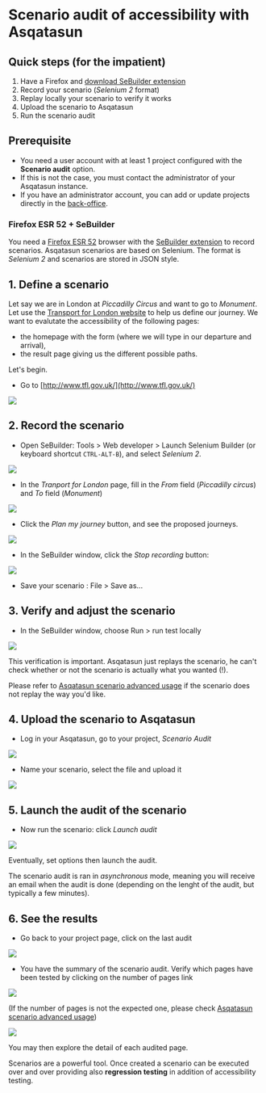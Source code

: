 <!---
*** WARNING *** WARNING *** WARNING *** WARNING *** WARNING *** WARNING ***

     This page is linked from within the Asqatasun app 
     in /web-app/asqatasun-web-app/src/main/resources/i18n/scenario-management-I18N(..)

     Do not rename, move or delete please :)
     
*** WARNING *** WARNING *** WARNING *** WARNING *** WARNING *** WARNING ***
-->


# Scenario audit of accessibility with Asqatasun

## Quick steps (for the impatient)

1. Have a Firefox and [download SeBuilder extension](http://www.saucelabs.com/addons/selenium-builder-latest.xpi)
1. Record your scenario (*Selenium 2* format)
1. Replay locally your scenario to verify it works
1. Upload the scenario to Asqatasun
1. Run the scenario audit

## Prerequisite
* You need a user account with at least 1 project configured with the **Scenario audit** option.
* If this is not the case, you must contact the administrator of your Asqatasun instance.
* If you have an administrator account, you can add or update projects directly in the [back-office](../50_Administrator_doc/backoffice.md).

### Firefox ESR 52 + SeBuilder

You need a [Firefox ESR 52](https://www.mozilla.org/en-US/firefox/organizations/all/) browser with the [SeBuilder extension](http://www.saucelabs.com/addons/selenium-builder-latest.xpi)
to record scenarios. Asqatasun scenarios are based on Selenium. The format is *Selenium 2* and scenarios are stored in JSON style.

## 1. Define a scenario

Let say we are in London at *Piccadilly Circus* and want to go to *Monument*. Let
use the [Transport for London website](http://www.tfl.gov.uk/) to help us define our journey.
We want to evalutate the accessibility of the following pages:

* the homepage with the form (where we will type in our departure and arrival),
* the result page giving us the different possible paths.

Let's begin.

* Go to [http://www.tfl.gov.uk/](http://www.tfl.gov.uk/)

![](Images/screenshot_20150309_ASQATASUN_SCENARIO_step_A1_transport_for_london.png)

## 2. Record the scenario

* Open SeBuilder: Tools > Web developer > Launch Selenium Builder (or keyboard 
shortcut `CTRL-ALT-B`), and select *Selenium 2*.

![](Images/screenshot_20150309_ASQATASUN_SCENARIO_step_A2_SeBuilder_window.png)

* In the *Tranport for London* page, fill in the *From* field (*Piccadilly circus*)
and *To* field (*Monument*)

![](Images/screenshot_20150309_ASQATASUN_SCENARIO_step_B_filling_form.png)

* Click the *Plan my journey* button, and see the proposed journeys.

![](Images/screenshot_20150309_ASQATASUN_SCENARIO_step_C_journey_result_page.png)

* In the SeBuilder window, click the *Stop recording* button:

![](Images/screenshot_20150309_ASQATASUN_SCENARIO_step_D_stop_recording.png)

* Save your scenario : File > Save as...

## 3. Verify and adjust the scenario

* In the SeBuilder window, choose Run > run test locally

![](Images/screenshot_20150309_ASQATASUN_SCENARIO_step_E_run_test_locally.png)

This verification is important. Asqatasun just replays the scenario, he can't check
whether or not the scenario is actually what you wanted (!).

Please refer to [Asqatasun scenario advanced usage](userdoc-05-scenario-audit-advanced.md)
if the scenario does not replay the way you'd like.

## 4. Upload the scenario to Asqatasun

* Log in your Asqatasun, go to your project, *Scenario Audit*

![](Images/screenshot_20150309_ASQATASUN_SCENARIO_step_F_Asqatasun_goto_scenario_audit.png)

* Name your scenario, select the file and upload it

![](Images/screenshot_20150309_ASQATASUN_SCENARIO_step_G_upload_scenario.png)

## 5. Launch the audit of the scenario

* Now run the scenario: click *Launch audit*

![](Images/screenshot_20150309_ASQATASUN_SCENARIO_step_H_run_scenario.png)

Eventually, set options then launch the audit.

The scenario audit is ran in *asynchronous* mode, meaning you will receive an
email when the audit is done (depending on the lenght of the audit, but typically
a few minutes).

## 6. See the results

* Go back to your project page, click on the last audit 

![](Images/screenshot_20150309_ASQATASUN_SCENARIO_step_I_last_audits.png)

* You have the summary of the scenario audit. Verify which pages have been tested
by clicking on the number of pages link

![](Images/screenshot_20150309_ASQATASUN_SCENARIO_step_J_audit_summary.png)

(If the number of pages is not the expected one, please check [Asqatasun scenario advanced usage](userdoc-05-scenario-audit-advanced.md))

![](Images/screenshot_20150309_ASQATASUN_SCENARIO_step_K_list_of_pages.png)

You may then explore the detail of each audited page.

Scenarios are a powerful tool. Once created a scenario can be executed over and
over providing also **regression testing** in addition of accessibility testing.


